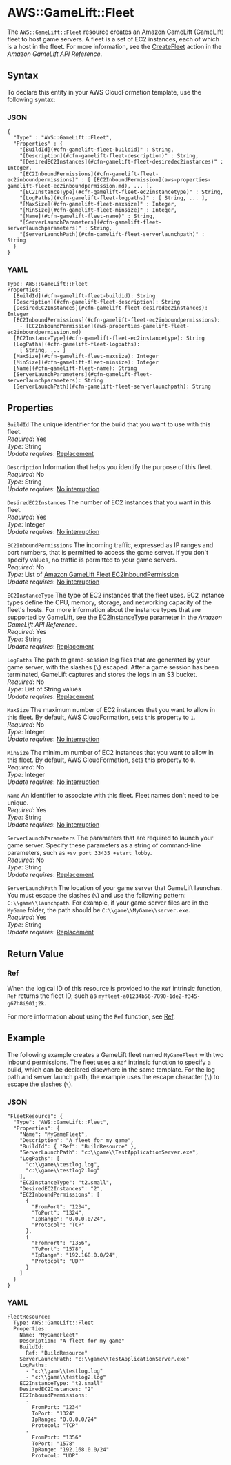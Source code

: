 # AWS::GameLift::Fleet<a name="aws-resource-gamelift-fleet"></a>

The `AWS::GameLift::Fleet` resource creates an Amazon GameLift \(GameLift\) fleet to host game servers\. A fleet is a set of EC2 instances, each of which is a host in the fleet\. For more information, see the [CreateFleet](https://docs.aws.amazon.com/gamelift/latest/apireference/API_CreateFleet.html) action in the *Amazon GameLift API Reference*\.

## Syntax<a name="aws-resource-gamelift-fleet-syntax"></a>

To declare this entity in your AWS CloudFormation template, use the following syntax:

### JSON<a name="aws-resource-gamelift-fleet-syntax.json"></a>

```
{
  "Type" : "AWS::GameLift::Fleet",
  "Properties" : {
    "[BuildId](#cfn-gamelift-fleet-buildid)" : String,
    "[Description](#cfn-gamelift-fleet-description)" : String,
    "[DesiredEC2Instances](#cfn-gamelift-fleet-desiredec2instances)" : Integer,
    "[EC2InboundPermissions](#cfn-gamelift-fleet-ec2inboundpermissions)" : [ [EC2InboundPermission](aws-properties-gamelift-fleet-ec2inboundpermission.md), ... ],
    "[EC2InstanceType](#cfn-gamelift-fleet-ec2instancetype)" : String,
    "[LogPaths](#cfn-gamelift-fleet-logpaths)" : [ String, ... ],
    "[MaxSize](#cfn-gamelift-fleet-maxsize)" : Integer,
    "[MinSize](#cfn-gamelift-fleet-minsize)" : Integer,
    "[Name](#cfn-gamelift-fleet-name)" : String,
    "[ServerLaunchParameters](#cfn-gamelift-fleet-serverlaunchparameters)" : String,
    "[ServerLaunchPath](#cfn-gamelift-fleet-serverlaunchpath)" : String
  }
}
```

### YAML<a name="aws-resource-gamelift-fleet-syntax.yaml"></a>

```
Type: AWS::GameLift::Fleet
Properties: 
  [BuildId](#cfn-gamelift-fleet-buildid): String
  [Description](#cfn-gamelift-fleet-description): String
  [DesiredEC2Instances](#cfn-gamelift-fleet-desiredec2instances): Integer
  [EC2InboundPermissions](#cfn-gamelift-fleet-ec2inboundpermissions):
    - [EC2InboundPermission](aws-properties-gamelift-fleet-ec2inboundpermission.md)
  [EC2InstanceType](#cfn-gamelift-fleet-ec2instancetype): String
  [LogPaths](#cfn-gamelift-fleet-logpaths):
    [ String, ... ]
  [MaxSize](#cfn-gamelift-fleet-maxsize): Integer
  [MinSize](#cfn-gamelift-fleet-minsize): Integer
  [Name](#cfn-gamelift-fleet-name): String
  [ServerLaunchParameters](#cfn-gamelift-fleet-serverlaunchparameters): String
  [ServerLaunchPath](#cfn-gamelift-fleet-serverlaunchpath): String
```

## Properties<a name="w4ab1c21c10d135c21b7"></a>

`BuildId`  <a name="cfn-gamelift-fleet-buildid"></a>
The unique identifier for the build that you want to use with this fleet\.  
*Required*: Yes  
*Type*: String  
*Update requires*: [Replacement](using-cfn-updating-stacks-update-behaviors.md#update-replacement)

`Description`  <a name="cfn-gamelift-fleet-description"></a>
Information that helps you identify the purpose of this fleet\.  
*Required*: No  
*Type*: String  
*Update requires*: [No interruption](using-cfn-updating-stacks-update-behaviors.md#update-no-interrupt)

`DesiredEC2Instances`  <a name="cfn-gamelift-fleet-desiredec2instances"></a>
The number of EC2 instances that you want in this fleet\.  
*Required*: Yes  
*Type*: Integer  
*Update requires*: [No interruption](using-cfn-updating-stacks-update-behaviors.md#update-no-interrupt)

`EC2InboundPermissions`  <a name="cfn-gamelift-fleet-ec2inboundpermissions"></a>
The incoming traffic, expressed as IP ranges and port numbers, that is permitted to access the game server\. If you don't specify values, no traffic is permitted to your game servers\.  
*Required*: No  
*Type*: List of [Amazon GameLift Fleet EC2InboundPermission](aws-properties-gamelift-fleet-ec2inboundpermission.md)  
*Update requires*: [No interruption](using-cfn-updating-stacks-update-behaviors.md#update-no-interrupt)

`EC2InstanceType`  <a name="cfn-gamelift-fleet-ec2instancetype"></a>
The type of EC2 instances that the fleet uses\. EC2 instance types define the CPU, memory, storage, and networking capacity of the fleet's hosts\. For more information about the instance types that are supported by GameLift, see the [EC2InstanceType](https://docs.aws.amazon.com/gamelift/latest/apireference/API_CreateFleet.html#gamelift-CreateFleet-request-EC2InstanceType) parameter in the *Amazon GameLift API Reference*\.  
*Required*: Yes  
*Type*: String  
*Update requires*: [Replacement](using-cfn-updating-stacks-update-behaviors.md#update-replacement)

`LogPaths`  <a name="cfn-gamelift-fleet-logpaths"></a>
The path to game\-session log files that are generated by your game server, with the slashes \(`\`\) escaped\. After a game session has been terminated, GameLift captures and stores the logs in an S3 bucket\.  
*Required*: No  
*Type*: List of String values  
*Update requires*: [Replacement](using-cfn-updating-stacks-update-behaviors.md#update-replacement)

`MaxSize`  <a name="cfn-gamelift-fleet-maxsize"></a>
The maximum number of EC2 instances that you want to allow in this fleet\. By default, AWS CloudFormation, sets this property to `1`\.  
*Required*: No  
*Type*: Integer  
*Update requires*: [No interruption](using-cfn-updating-stacks-update-behaviors.md#update-no-interrupt)

`MinSize`  <a name="cfn-gamelift-fleet-minsize"></a>
The minimum number of EC2 instances that you want to allow in this fleet\. By default, AWS CloudFormation, sets this property to `0`\.  
*Required*: No  
*Type*: Integer  
*Update requires*: [No interruption](using-cfn-updating-stacks-update-behaviors.md#update-no-interrupt)

`Name`  <a name="cfn-gamelift-fleet-name"></a>
An identifier to associate with this fleet\. Fleet names don't need to be unique\.  
*Required*: Yes  
*Type*: String  
*Update requires*: [No interruption](using-cfn-updating-stacks-update-behaviors.md#update-no-interrupt)

`ServerLaunchParameters`  <a name="cfn-gamelift-fleet-serverlaunchparameters"></a>
The parameters that are required to launch your game server\. Specify these parameters as a string of command\-line parameters, such as `+sv_port 33435 +start_lobby`\.  
*Required*: No  
*Type*: String  
*Update requires*: [Replacement](using-cfn-updating-stacks-update-behaviors.md#update-replacement)

`ServerLaunchPath`  <a name="cfn-gamelift-fleet-serverlaunchpath"></a>
The location of your game server that GameLift launches\. You must escape the slashes \(`\`\) and use the following pattern: `C:\\game\\launchpath`\. For example, if your game server files are in the `MyGame` folder, the path should be `C:\\game\\MyGame\\server.exe`\.  
*Required*: Yes  
*Type*: String  
*Update requires*: [Replacement](using-cfn-updating-stacks-update-behaviors.md#update-replacement)

## Return Value<a name="w4ab1c21c10d135c21b9"></a>

### Ref<a name="w4ab1c21c10d135c21b9b2"></a>

When the logical ID of this resource is provided to the `Ref` intrinsic function, `Ref` returns the fleet ID, such as `myfleet-a01234b56-7890-1de2-f345-g67h8i901j2k`\.

For more information about using the `Ref` function, see [Ref](intrinsic-function-reference-ref.md)\.

## Example<a name="w4ab1c21c10d135c21c11"></a>

The following example creates a GameLift fleet named `MyGameFleet` with two inbound permissions\. The fleet uses a `Ref` intrinsic function to specify a build, which can be declared elsewhere in the same template\. For the log path and server launch path, the example uses the escape character \(`\`\) to escape the slashes \(`\`\)\.

### JSON<a name="aws-resource-gamelift-fleet-example.json"></a>

```
"FleetResource": {
  "Type": "AWS::GameLift::Fleet",
  "Properties": {
    "Name": "MyGameFleet",
    "Description": "A fleet for my game",
    "BuildId": { "Ref": "BuildResource" },
    "ServerLaunchPath": "c:\\game\\TestApplicationServer.exe",
    "LogPaths": [
      "c:\\game\\testlog.log",
      "c:\\game\\testlog2.log"
    ],
    "EC2InstanceType": "t2.small",
    "DesiredEC2Instances": "2",
    "EC2InboundPermissions": [
      {
        "FromPort": "1234",
        "ToPort": "1324",
        "IpRange": "0.0.0.0/24",
        "Protocol": "TCP"
      },
      {
        "FromPort": "1356",
        "ToPort": "1578",
        "IpRange": "192.168.0.0/24",
        "Protocol": "UDP"
      }
    ]
  } 
}
```

### YAML<a name="aws-resource-gamelift-fleet-example.yaml"></a>

```
FleetResource: 
  Type: AWS::GameLift::Fleet
  Properties: 
    Name: "MyGameFleet"
    Description: "A fleet for my game"
    BuildId: 
      Ref: "BuildResource"
    ServerLaunchPath: "c:\\game\\TestApplicationServer.exe"
    LogPaths: 
      - "c:\\game\\testlog.log"
      - "c:\\game\\testlog2.log"
    EC2InstanceType: "t2.small"
    DesiredEC2Instances: "2"
    EC2InboundPermissions: 
      - 
        FromPort: "1234"
        ToPort: "1324"
        IpRange: "0.0.0.0/24"
        Protocol: "TCP"
      - 
        FromPort: "1356"
        ToPort: "1578"
        IpRange: "192.168.0.0/24"
        Protocol: "UDP"
```